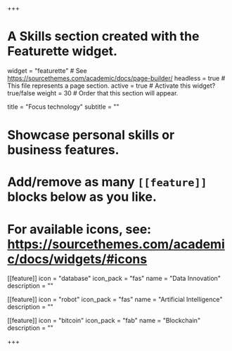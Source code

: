+++
# A Skills section created with the Featurette widget.
widget = "featurette"  # See https://sourcethemes.com/academic/docs/page-builder/
headless = true  # This file represents a page section.
active = true  # Activate this widget? true/false
weight = 30  # Order that this section will appear.

title = "Focus technology"
subtitle = ""

# Showcase personal skills or business features.
# 
# Add/remove as many `[[feature]]` blocks below as you like.
# 
# For available icons, see: https://sourcethemes.com/academic/docs/widgets/#icons

[[feature]]
  icon = "database"
  icon_pack = "fas"
  name = "Data Innovation"
  description = ""
  
[[feature]]
  icon = "robot"
  icon_pack = "fas"
  name = "Artificial Intelligence"
  description = ""  
  
[[feature]]
  icon = "bitcoin"
  icon_pack = "fab"
  name = "Blockchain"
  description = ""

+++
